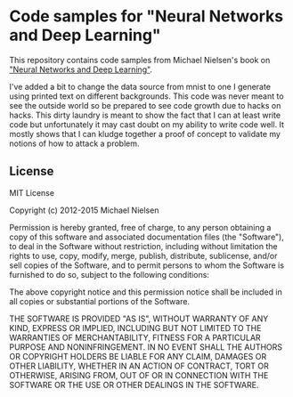 # Code samples for "Neural Networks and Deep Learning"

This repository contains code samples from Michael Nielsen's book on ["Neural Networks
and Deep Learning"](http://neuralnetworksanddeeplearning.com).

I've added a bit to change the data source from mnist to one I generate using printed text on different backgrounds.  This code was never meant to see the outside world so be prepared to see code growth due to hacks on hacks.  This dirty laundry is meant to show the fact that I can at least write code but unfortunately it may cast doubt on my ability to write code well. It mostly shows that I can kludge together a proof of concept to validate my notions of how to attack a problem.


## License

MIT License

Copyright (c) 2012-2015 Michael Nielsen

Permission is hereby granted, free of charge, to any person obtaining
a copy of this software and associated documentation files (the
"Software"), to deal in the Software without restriction, including
without limitation the rights to use, copy, modify, merge, publish,
distribute, sublicense, and/or sell copies of the Software, and to
permit persons to whom the Software is furnished to do so, subject to
the following conditions:

The above copyright notice and this permission notice shall be
included in all copies or substantial portions of the Software.

THE SOFTWARE IS PROVIDED "AS IS", WITHOUT WARRANTY OF ANY KIND,
EXPRESS OR IMPLIED, INCLUDING BUT NOT LIMITED TO THE WARRANTIES OF
MERCHANTABILITY, FITNESS FOR A PARTICULAR PURPOSE AND
NONINFRINGEMENT. IN NO EVENT SHALL THE AUTHORS OR COPYRIGHT HOLDERS BE
LIABLE FOR ANY CLAIM, DAMAGES OR OTHER LIABILITY, WHETHER IN AN ACTION
OF CONTRACT, TORT OR OTHERWISE, ARISING FROM, OUT OF OR IN CONNECTION
WITH THE SOFTWARE OR THE USE OR OTHER DEALINGS IN THE SOFTWARE.
